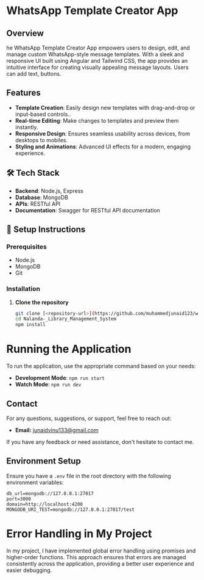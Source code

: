 # WhatsApp Template Creator App

## Overview



he WhatsApp Template Creator App empowers users to design, edit, and manage custom WhatsApp-style message templates. With a sleek and responsive UI built using Angular and Tailwind CSS, the app provides an intuitive interface for creating visually appealing message layouts. Users can add text, buttons.

## Features


- **Template Creation**:  Easily design new templates with drag-and-drop or input-based controls..
- **Real-time Editing**: Make changes to templates and preview them instantly.
- **Responsive Design**: Ensures seamless usability across devices, from desktops to mobiles.
- **Styling and Animations**: Advanced UI effects for a modern, engaging experience.

## 🛠 Tech Stack
- **Backend**: Node.js, Express
- **Database**: MongoDB
- **APIs**: RESTful API
- **Documentation**: Swagger for RESTful API documentation

## 🚀 Setup Instructions

### Prerequisites
- Node.js 
- MongoDB
- Git

### Installation
1. **Clone the repository**
   ```bash
   git clone [<repository-url>](https://github.com/muhammedjunaid123/whatsapp_template_preview-backend.git)
   cd Nalanda-_Library_Management_System
   npm install

# Running the Application

To run the application, use the appropriate command based on your needs:

- **Development Mode**: `npm run start`
- **Watch Mode**: `npm run dev`

## Contact

For any questions, suggestions, or support, feel free to reach out:

- **Email:** [junaidvinu133@gmail.com](mailto:junaidvinu133@gmail.com)



 If you have any feedback or need assistance, don't hesitate to contact me.


## Environment Setup

Ensure you have a `.env` file in the root directory with the following environment variables:

```env
db_url=mongodb://127.0.0.1:27017
port=3000
domain=http://localhost:4200
MONGODB_URI_TEST=mongodb://127.0.0.1:27017/test

```

# Error Handling in My Project

In my project, I have implemented global error handling using promises and higher-order functions. This approach ensures that errors are managed consistently across the application, providing a better user experience and easier debugging.
